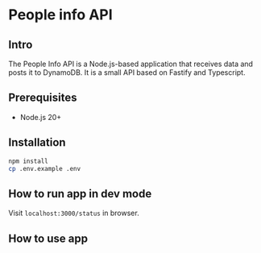 # People info API

## Intro

The People Info API is a Node.js-based application that receives data and posts it to DynamoDB. It is a small API based on Fastify and Typescript.


## Prerequisites

- Node.js 20+

## Installation

```sh
npm install
cp .env.example .env
```

## How to run app in dev mode

Visit `localhost:3000/status` in browser.

## How to use app



